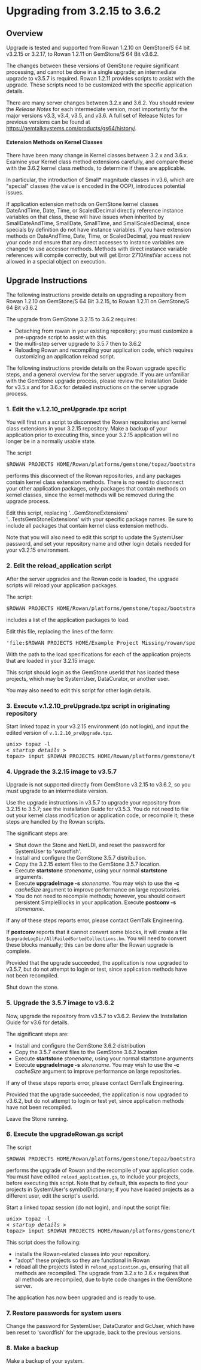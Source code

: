 # Upgrading from 3.2.15 to 3.6.2
>

## Overview
Upgrade is tested and supported from Rowan 1.2.10 on GemStone/S 64 bit v3.2.15 or 3.2.17, to Rowan 1.2.11 on GemStone/S 64 Bit v3.6.2.

The changes between these versions of GemStone require significant processing, and cannot be done in a single upgrade; an intermediate upgrade to v3.5.7 is required. Rowan 1.2.11 provides scripts to assist with the upgrade. These scripts need to be customized with the specific application details. 

There are many server changes between 3.2.x and 3.6.2. You should review the <i>Release Notes</i> for each intermediate version, most importantly for the major versions v3.3, v3.4, v3.5, and v3.6. A full set of Release Notes for previous versions can be found at <A HREF="https://gemtalksystems.com/products/gs64/history/" CLASS="URL">https://gemtalksystems.com/products/gs64/history/</A>.

 

#### Extension Methods on Kernel Classes
There have been many change in Kernel classes between 3.2.x and 3.6.x. Examine your Kernel class method extensions carefully, and compare these with the 3.6.2 kernel class methods, to determine if these are applicable.

In particular, the introduction of Small* magnitude classes in v3.6, which are "special" classes (the value is encoded in the OOP), introduces potential issues.

If application extension methods on GemStone kernel classes DateAndTime, Date, Time, or ScaledDecimal directly reference instance variables on that class, these will have issues when inherited by SmallDateAndTime, SmallDate, SmallTime, and SmallScaledDecimal, since specials by definition do not have instance variables. If you have extension methods on DateAndTime, Date, Time, or ScaledDecimal, you must review your code and ensure that any direct accesses to instance variables are changed to use accessor methods. Methods with direct instance variable references will compile correctly, but will get Error 2710/instVar access not allowed in a special object on execution. 


## Upgrade Instructions 
The following instructions provide details on upgrading a repository from Rowan 1.2.10 on GemStone/S 64 Bit 3.2.15, to Rowan 1.2.11 on GemStone/S 64 Bit v3.6.2

The upgrade from GemStone 3.2.15 to 3.6.2 requires: 

   * Detaching from rowan in your existing repository; you must customize a pre-upgrade script to assist with this.
   * the multi-step server upgrade to 3.5.7 then to 3.6.2
   * Reloading Rowan and recompiling your application code, which requires customizing an application reload script.

The following instructions provide details on the Rowan upgrade specific steps, and a general overview for the server upgrade. If you are unfamiliar with the GemStone upgrade process, please review the Installation Guide for v3.5.x and for 3.6.x for detailed instructions on the server upgrade process. 

### 1.  Edit the v.1.2.10_preUpgrade.tpz script
You will first run a script to disconnect the Rowan repositories and kernel class extensions in your 3.2.15 repository. Make a backup of your application prior to executing this, since your 3.2.15 application will no longer be in a normally usable state. 

The script 
<PRE CLASS="Columns-Indented-Two">$ROWAN_PROJECTS_HOME/Rowan/platforms/gemstone/topaz/bootstrap/<EM CLASS="NeedsReview">3.6.1</EM>/scripts/v.1.2.10_preUpgrade.tpz</PRE>


performs this disconnect of the Rowan repositories, and any packages contain kernel class extension methods. There is no need to disconnect your other application packages, only packages that contain methods on kernel classes, since the kernel methods will be removed during the upgrade process. 

Edit this script, replacing '...GemStoneExtensions' '...TestsGemStoneExtensions' with your specific package names. Be sure to include all packages that contain kernel class extension methods. 

Note that you will also need to edit this script to update the SystemUser password, and set your repository name and other login details needed for your v3.2.15 environment.

### 2.  Edit the reload_application script
After the server upgrades and the Rowan code is loaded, the upgrade scripts will reload your application packages. 

The script:
<PRE CLASS="Code-Indented-Two">$ROWAN_PROJECTS_HOME/Rowan/platforms/gemstone/topaz/bootstrap/3.6.1/scripts/reload_application.gs</PRE>


includes a list of the application packages to load.

Edit this file, replacing the lines of the form: 
<PRE CLASS="Code-Indented-Two">'file:$ROWAN_PROJECTS_HOME/Example_Project_Missing/rowan/specs/Project_Missing.ston'</PRE>


With the path to the load specifications for each of the application projects that are loaded in your 3.2.15 image.

This script should login as the GemStone userId that has loaded these projects, which may be SystemUser, DataCurator, or another user. 

You may also need to edit this script for other login details.

### 3.  Execute v.1.2.10_preUpgrade.tpz script in originating repository
Start linked topaz in your v3.2.15 environment (do not login), and input the edited version of <code>v.1.2.10_preUpgrade.tpz</code>. 
<PRE CLASS="Code-Indented-Two">unix> topaz -l
<i>< startup details ></i>
topaz> input $ROWAN_PROJECTS_HOME/Rowan/platforms/gemstone/topaz/bootstrap/<EM CLASS="NeedsReview">3.6.1</EM>/scripts/v.1.2.10_preUpgrade.tpz</PRE>

### 4.  Upgrade the 3.2.15 image to v3.5.7
Upgrade is not supported directly from GemStone v3.2.15 to v3.6.2, so you must upgrade to an intermediate version. 

Use the upgrade instructions in v3.5.7 to upgrade your repository from 3.2.15 to 3.5.7; see the Installation Guide for v3.5.3. You do not need to file out your kernel class modification or application code, or recompile it; these steps are handled by the Rowan scripts. 

The significant steps are:

   * Shut down the Stone and NetLDI, and reset the password for SystemUser to 'swordfish'.
   * Install and configure the GemStone 3.5.7 distribution.
   * Copy the 3.2.15 extent files to the GemStone 3.5.7 location.
   * Execute **startstone** <i>stonename</i>, using your normal **startstone** arguments.
   * Execute **upgradeImage -s** <i>stonename</i>. You may wish to use the **-c**<i> cacheSize</i> argument to improve performance on large repositories.
   * You do not need to recompile methods; however, you should convert persistent SimpleBlocks in your application. Execute **postconv -s** <i>stonename</i>. 

If any of these steps reports error, please contact GemTalk Engineering. 

If **postconv** reports that it cannot convert some blocks, it will create a file <code>$upgradeLogDir/AllFailedSortedCollections.bm</code>. You will need to convert these blocks manually; this can be done after the Rowan upgrade is complete. 

Provided that the upgrade succeeded, the application is now upgraded to v3.5.7, but do not attempt to login or test, since application methods have not been recompiled. 

Shut down the stone. 

### 5.  Upgrade the 3.5.7 image to v3.6.2
Now, upgrade the repository from v3.5.7 to v3.6.2. Review the Installation Guide for v3.6 for details. 

The significant steps are:

   * Install and configure the GemStone 3.6.2 distribution
   * Copy the 3.5.7 extent files to the GemStone 3.6.2 location
   * Execute **startstone** <i>stonename</i>, using your normal startstone arguments
   * Execute **upgradeImage -s** <i>stonename</i>. You may wish to use the **-c**<i> cacheSize</i> argument to improve performance on large repositories.

If any of these steps reports error, please contact GemTalk Engineering. 

Provided that the upgrade succeeded, the application is now upgraded to v3.6.2, but do not attempt to login or test yet, since application methods have not been recompiled. 

Leave the Stone running.

### 6.  	Execute the upgradeRowan.gs script
The script
<PRE CLASS="Code-Indented-Two">$ROWAN_PROJECTS_HOME/Rowan/platforms/gemstone/topaz/bootstrap/upgradeRowan.gs</PRE>


performs the upgrade of Rowan and the recompile of your application code. You must have edited <code>reload_application.gs</code>, to include your projects, before executing this script. Note that by default, this expects to find your projects in SystemUser's symbolDictionary; if you have loaded projects as a different user, edit the script's userId. 

Start a linked topaz session (do not login), and input the script file:
<PRE CLASS="Code-Indented-Two">unix> topaz -l
<i>< startup details ></i>
topaz> input $ROWAN_PROJECTS_HOME/Rowan/platforms/gemstone/topaz/bootstrap/upgradeRowan.gs</PRE>


This script does the following:

   * installs the Rowan-related classes into your repository.
   * "adopt" these projects so they are functional in Rowan
   * reload all the projects listed in <code>reload_application.gs</code>, ensuring that all methods are recompiled. The upgrade from 3.2.x to 3.6.x requires that all methods are recompiled, due to byte code changes in the GemStone server.

The application has now been upgraded and is ready to use.

### 7.  Restore passwords for system users
Change the password for SystemUser, DataCurator and GcUser, which have ben reset to 'swordfish' for the upgrade, back to the previous versions. 

### 8.  Make a backup
Make a backup of your system.

 

 
